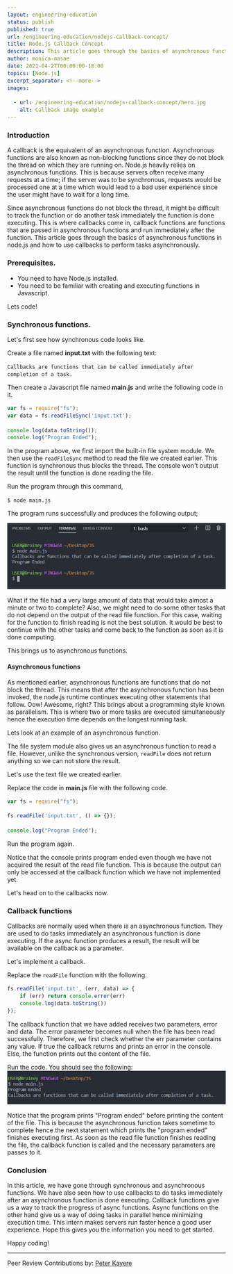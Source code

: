 ```yaml
---
layout: engineering-education
status: publish
published: true
url: /engineering-education/nodejs-callback-concept/
title: Node.js Callback Concept
description: This article goes through the basics of asynchronous functions in node.js and how to use callbacks to perform tasks asynchronously. Callbacks are functions that are executed immediately an asynchronous function is done executing. 
author: monica-masae
date: 2021-04-27T00:00:00-18:00
topics: [Node.js]
excerpt_separator: <!--more-->
images:

  - url: /engineering-education/nodejs-callback-concept/hero.jpg
    alt: Callback image example
---
```

### Introduction
A callback is the equivalent of an asynchronous function. Asynchronous functions are also known as non-blocking functions since they do not block the thread on which they are running on. Node.js heavily relies on asynchronous functions. This is because servers often receive many requests at a time; if the server was to be synchronous, requests would be processed one at a time which would lead to a bad user experience since the user might have to wait for a long time.
<!--more-->
Since asynchronous functions do not block the thread, it might be difficult to track the function or do another task immediately the function is done executing. This is where callbacks come in, callback functions are functions that are passed in asynchronous functions and run immediately after the function. This article goes through the basics of asynchronous functions in node.js and how to use callbacks to perform tasks asynchronously.

### Prerequisites.
- You need to have Node.js installed.
- You need to be familiar with creating and executing functions in Javascript.

Lets code!

### Synchronous functions.
Let's first see how synchronous code looks like.

Create a file named **input.txt** with the following text:

``Callbacks are functions that can be called immediately after completion of a task.``

Then create a Javascript file named **main.js** and write the following code in it. 

```Javascript
var fs = require("fs");
var data = fs.readFileSync('input.txt');

console.log(data.toString());
console.log("Program Ended");
```
In the program above, we first import the built-in file system module. We then use the `readFileSync` method to read the file we created earlier. This function is synchronous thus blocks the thread. The console won't output the result until the function is done reading the file.

Run the program through this command,

``$ node main.js``

The program runs successfully and produces the following output;

![Output](output1.png)

What if the file had a very large amount of data that would take almost a minute or two to complete? Also, we might need to do some other tasks that do not depend on the output of the read file function. For this case, waiting for the function to finish reading is not the best solution. It would be best to continue with the other tasks and come back to the function as soon as it is done computing. 

This brings us to asynchronous functions.

#### Asynchronous functions
As mentioned earlier, asynchronous functions are functions that do not block the thread. This means that after the asynchronous function has been invoked, the node.js runtime continues executing other statements that follow. Oow! Awesome, right? This brings about a programming style known as parallelism. This is where two or more tasks are executed simultaneously hence the execution time depends on the longest running task.

Lets look at an example of an asynchronous function.

The file system module also gives us an asynchronous function to read a file. However, unlike the synchronous version, `readFile` does not return anything so we can not store the result.

Let's use the text file we created earlier.

Replace the code in **main.js** file with the following code.

```Javascript
var fs = require("fs");

fs.readFile('input.txt', () => {});

console.log("Program Ended");
```
Run the program again.

Notice that the console prints program ended even though we have not acquired the result of the read file function. This is because the output can only be accessed at the callback function which we have not implemented yet.

Let's head on to the callbacks now.

### Callback functions
Callbacks are normally used when there is an asynchronous function. They are used to do tasks immediately an asynchronous function is done executing. If the async function produces a result, the result will be available on the callback as a parameter.

Let's implement a callback.

Replace the `readFile` function with the following.

```Javascript
fs.readFile('input.txt', (err, data) => {
	if (err) return console.error(err)
	console.log(data.toString())
});
```

The callback function that we have added receives two parameters, error and data. The error parameter becomes null when the file has been read successfully. Therefore, we first check whether the err parameter contains any value. If true the callback returns and prints an error in the console. Else, the function prints out the content of the file.

Run the code. You should see the following:
![Output](output2.PNG)

Notice that the program prints "Program ended" before printing the content of the file. This is because the asynchronous function takes sometime to complete hence the next statement which prints the "program ended" finishes executing first. As soon as the read file function finishes reading the file, the callback function is called and the necessary parameters are passes to it.

### Conclusion
In this article, we have gone through synchronous and asynchronous functions. We have also seen how to use callbacks to do tasks immediately after an asynchronous function is done executing. Callback functions give us a way to track the progress of async functions. Async functions on the other hand give us a way of doing tasks in parallel hence minimizing execution time. This intern makes servers run faster hence a good user experience. Hope this gives you the information you need to get started.

Happy coding!

---
Peer Review Contributions by: [Peter Kayere](/engineering-education/authors/peter-kayere/)
